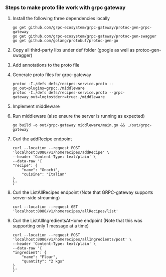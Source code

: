 ### Steps to make proto file work with grpc gateway

1. Install the following three dependencies locally
    ```
    go get github.com/grpc-ecosystem/grpc-gateway/protoc-gen-grpc-gateway
    go get github.com/grpc-ecosystem/grpc-gateway/protoc-gen-swagger
    go get github.com/golang/protobuf/protoc-gen-go
    ```

2. Copy all third-party libs under def folder (google as well as protoc-gen-swagger)

3. Add annotations to the proto file

4. Generate proto files for grpc-gateway
    ```
    protoc -I./defs defs/recipes-service.proto --go_out=plugins=grpc:./middleware
    protoc -I./defs defs/recipes-service.proto --grpc-gateway_out=logtostderr=true:./middleware
    ```

5. Implement middleware 

6. Run middleware (also ensure the server is running as expected)
    ```
    go build -o out/grpc-gateway middleware/main.go && ./out/grpc-gateway
    ```

7. Curl the addRecipe endpoint
    ```
    curl --location --request POST 'localhost:8080/v1/homerecipes/addRecipe' \
    --header 'Content-Type: text/plain' \
    --data-raw '{
    "recipe": {
        "name": "Gnochi",
        "cuisine": "Italian"
    }
    }'
    ```

8. Curl the ListAllRecipes endpoint (Note that GRPC-gateway supports server-side streaming)
    ```
    curl --location --request GET 'localhost:8080/v1/homerecipes/allRecipes/list'
    ```

9. Curl the ListAllIngredientsAtHome endpoint (Note that this was supporting only 1 message at a time)
    ```
    curl --location --request POST 'localhost:8080/v1/homerecipes/allIngredients/post' \
    --header 'Content-Type: text/plain' \
    --data-raw '{
    "ingredient": {
        "name": "Flour",
        "quantity": "2 kgs"
    }
    }'
    ```